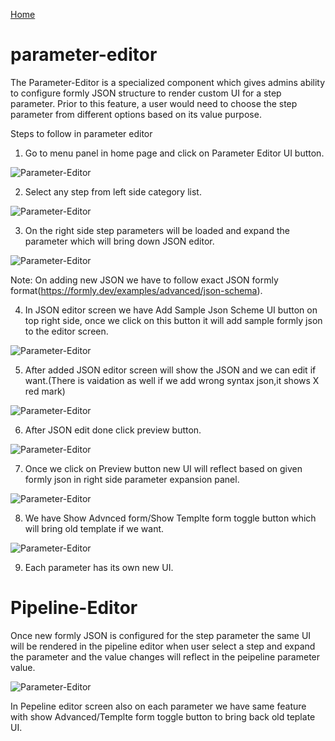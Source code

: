[Home](readme.md)
# parameter-editor 
The Parameter-Editor is a specialized component which gives admins ability to configure formly JSON structure to render custom UI for a step parameter. Prior to this feature, a user would need to choose the step parameter from different options based on its value purpose.

Steps to follow in parameter editor

1) Go to menu panel in home page and click on Parameter Editor UI button. 

![Parameter-Editor](images/home_menu_parameterScreen_button.png)

2) Select any step from left side category list. 

![Parameter-Editor](images/select_parameterstep.png)

3) On the right side step parameters will be loaded and expand the parameter which will bring down JSON editor.

![Parameter-Editor](images/afterClick_parameter_expansion_panel.png)

Note: On adding new JSON we have to follow exact JSON formly format(https://formly.dev/examples/advanced/json-schema).

4) In JSON editor screen we have Add Sample Json Scheme UI button on top right side, once we click on this button it will add sample formly json to the editor screen. 

![Parameter-Editor](images/add_sample_Json_schema_button.png)

5) After added JSON editor screen will show the JSON and we can edit if want.(There is vaidation as well if we add wrong syntax json,it shows X red mark)

![Parameter-Editor](images/json_validation.png)

6) After JSON edit done click preview button.

![Parameter-Editor](images/pipeline_ui_with_parameter_json_added.png) 

7) Once we click on Preview button new UI will reflect based on given formly json in right side parameter expansion panel.

![Parameter-Editor](images/parameter_ui_render.png) 

8) We have Show Advnced form/Show Templte form toggle button which will bring old template if we want.
  
  ![Parameter-Editor](images/show_adanvced_show_template.png) 

9) Each parameter has its own new UI.

# Pipeline-Editor

Once new formly JSON is configured for the step parameter the same UI will be rendered in the pipeline editor when user select a step and expand the parameter and the value changes will reflect in the peipeline parameter value.

![Parameter-Editor](images/pipeline_ui_with_parameter_json_added.png)

In Pepeline editor screen also on each parameter we have same feature with show Advanced/Templte form toggle button to bring back old teplate UI.
